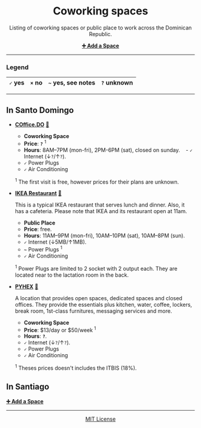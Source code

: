 <div align=center>

# Coworking spaces

Listing of coworking spaces or public place to work across the Dominican Republic.

**[:heavy_plus_sign: Add a Space](https://github.com/developersdo/coworking/issues/new)**

</div>

---

### Legend

 | `✓` yes | `×` no | `~` yes, see notes | `?` unknown |
 | ------- | ------ | ------------------ | ----------- |
 
---

## In Santo Domingo

  - **[COffice.DO](http://www.coffice.do/)** [:round_pushpin:](https://goo.gl/maps/RboVPHnfTiD2)
  
    - **Coworking Space**
    - **Price**: **`?`** <sup>1</sup>
    - **Hours**: 8AM–7PM (mon-fri), 2PM-6PM (sat), closed on sunday.
    - **`✓`** Internet (↓`?`/↑`?`).
    - **`✓`** Power Plugs
    - **`✓`** Air Conditioning
    
    <sup>1</sup> The first visit is free, however prices for their plans are unknown.

  - **[IKEA Restaurant](https://www.ikea.com.do/santodomingo/desktop/es_do/restaurante)** [:round_pushpin:](https://goo.gl/maps/2LAzYTHsYSK2)
 
     This is a typical IKEA restaurant that serves lunch and dinner. Also, it has a cafeteria. Please note that IKEA and its restaurant open at 11am.

    - **Public Place**
    - **Price**: free.
    - **Hours**: 11AM–9PM (mon-fri), 10AM–10PM (sat), 10AM–8PM (sun).
    - **`✓`** Internet (↓5MB/↑1MB).
    - **`~`** Power Plugs <sup>1</sup>
    - **`✓`** Air Conditioning
   
    <sup>1</sup> Power Plugs are limited to 2 socket with 2 output each. They are located near to the lactation room in the back.

  - **[PYHEX](http://www.pyhexwork.com/)** [:round_pushpin:](https://goo.gl/maps/pbHrYkx5aVS2)

    A location that provides open spaces, dedicated spaces and closed offices. They provide the essentials plus kitchen, water, coffee, lockers, break room, 1st-class furnitures, messaging services and more.

    - **Coworking Space**
    - **Price**: $13/day or $50/week <sup>1</sup>
    - **Hours**: **`?`**.
    - **`✓`** Internet (↓`?`/↑`?`).
    - **`✓`** Power Plugs
    - **`✓`** Air Conditioning
    
    <sup>1</sup> Theses prices doesn't includes the ITBIS (18%).

## In Santiago

**[:heavy_plus_sign: Add a Space](https://github.com/developersdo/coworking/issues/new)**

---

<div align=center>

[MIT License](LICENSE)

</div>
